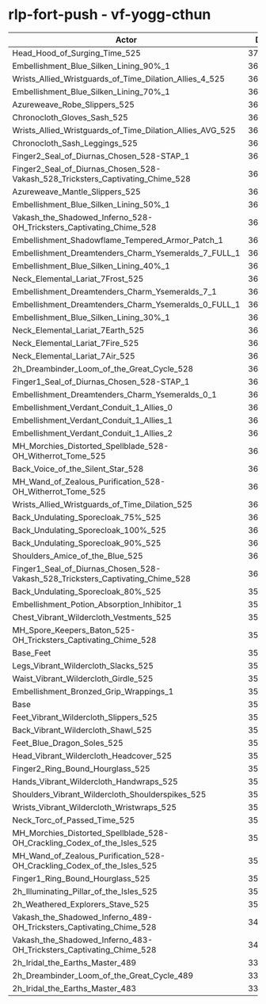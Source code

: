 # rlp-fort-push - vf-yogg-cthun
| Actor | DPS | Increase |
|---|:---:|:---:|
|Head_Hood_of_Surging_Time_525|374296|4.27%|
|Embellishment_Blue_Silken_Lining_90%_1|369343|2.89%|
|Wrists_Allied_Wristguards_of_Time_Dilation_Allies_4_525|367549|2.39%|
|Embellishment_Blue_Silken_Lining_70%_1|366973|2.23%|
|Azureweave_Robe_Slippers_525|366263|2.03%|
|Chronocloth_Gloves_Sash_525|365620|1.85%|
|Wrists_Allied_Wristguards_of_Time_Dilation_Allies_AVG_525|365616|1.85%|
|Chronocloth_Sash_Leggings_525|364751|1.61%|
|Finger2_Seal_of_Diurnas_Chosen_528-STAP_1|364702|1.60%|
|Finger2_Seal_of_Diurnas_Chosen_528-Vakash_528_Tricksters_Captivating_Chime_528|364673|1.59%|
|Azureweave_Mantle_Slippers_525|364668|1.59%|
|Embellishment_Blue_Silken_Lining_50%_1|364603|1.57%|
|Vakash_the_Shadowed_Inferno_528-OH_Tricksters_Captivating_Chime_528|364512|1.55%|
|Embellishment_Shadowflame_Tempered_Armor_Patch_1|363902|1.38%|
|Embellishment_Dreamtenders_Charm_Ysemeralds_7_FULL_1|363537|1.27%|
|Embellishment_Blue_Silken_Lining_40%_1|363435|1.25%|
|Neck_Elemental_Lariat_7Frost_525|362644|1.03%|
|Embellishment_Dreamtenders_Charm_Ysemeralds_7_1|362601|1.01%|
|Embellishment_Dreamtenders_Charm_Ysemeralds_0_FULL_1|362450|0.97%|
|Embellishment_Blue_Silken_Lining_30%_1|362433|0.97%|
|Neck_Elemental_Lariat_7Earth_525|362377|0.95%|
|Neck_Elemental_Lariat_7Fire_525|362302|0.93%|
|Neck_Elemental_Lariat_7Air_525|362108|0.88%|
|2h_Dreambinder_Loom_of_the_Great_Cycle_528|361688|0.76%|
|Finger1_Seal_of_Diurnas_Chosen_528-STAP_1|361571|0.73%|
|Embellishment_Dreamtenders_Charm_Ysemeralds_0_1|361464|0.70%|
|Embellishment_Verdant_Conduit_1_Allies_0|361124|0.60%|
|Embellishment_Verdant_Conduit_1_Allies_1|361108|0.60%|
|Embellishment_Verdant_Conduit_1_Allies_2|361076|0.59%|
|MH_Morchies_Distorted_Spellblade_528-OH_Witherrot_Tome_525|360810|0.51%|
|Back_Voice_of_the_Silent_Star_528|360778|0.51%|
|MH_Wand_of_Zealous_Purification_528-OH_Witherrot_Tome_525|360672|0.48%|
|Wrists_Allied_Wristguards_of_Time_Dilation_525|360535|0.44%|
|Back_Undulating_Sporecloak_75%_525|360324|0.38%|
|Back_Undulating_Sporecloak_100%_525|360285|0.37%|
|Back_Undulating_Sporecloak_90%_525|360205|0.35%|
|Shoulders_Amice_of_the_Blue_525|360202|0.34%|
|Finger1_Seal_of_Diurnas_Chosen_528-Vakash_528_Tricksters_Captivating_Chime_528|360139|0.33%|
|Back_Undulating_Sporecloak_80%_525|359926|0.27%|
|Embellishment_Potion_Absorption_Inhibitor_1|359479|0.14%|
|Chest_Vibrant_Wildercloth_Vestments_525|359427|0.13%|
|MH_Spore_Keepers_Baton_525-OH_Tricksters_Captivating_Chime_528|359377|0.12%|
|Base_Feet|359298|0.09%|
|Legs_Vibrant_Wildercloth_Slacks_525|359137|0.05%|
|Waist_Vibrant_Wildercloth_Girdle_525|359065|0.03%|
|Embellishment_Bronzed_Grip_Wrappings_1|359025|0.02%|
|Base|358964|0.00%|
|Feet_Vibrant_Wildercloth_Slippers_525|358921|-0.01%|
|Back_Vibrant_Wildercloth_Shawl_525|358816|-0.04%|
|Feet_Blue_Dragon_Soles_525|358675|-0.08%|
|Head_Vibrant_Wildercloth_Headcover_525|358622|-0.10%|
|Finger2_Ring_Bound_Hourglass_525|358612|-0.10%|
|Hands_Vibrant_Wildercloth_Handwraps_525|358551|-0.12%|
|Shoulders_Vibrant_Wildercloth_Shoulderspikes_525|358502|-0.13%|
|Wrists_Vibrant_Wildercloth_Wristwraps_525|358392|-0.16%|
|Neck_Torc_of_Passed_Time_525|357873|-0.30%|
|MH_Morchies_Distorted_Spellblade_528-OH_Crackling_Codex_of_the_Isles_525|357788|-0.33%|
|MH_Wand_of_Zealous_Purification_528-OH_Crackling_Codex_of_the_Isles_525|357563|-0.39%|
|Finger1_Ring_Bound_Hourglass_525|357172|-0.50%|
|2h_Illuminating_Pillar_of_the_Isles_525|356473|-0.69%|
|2h_Weathered_Explorers_Stave_525|356458|-0.70%|
|Vakash_the_Shadowed_Inferno_489-OH_Tricksters_Captivating_Chime_528|346560|-3.46%|
|Vakash_the_Shadowed_Inferno_483-OH_Tricksters_Captivating_Chime_528|344602|-4.00%|
|2h_Iridal_the_Earths_Master_489|338141|-5.80%|
|2h_Dreambinder_Loom_of_the_Great_Cycle_489|336833|-6.17%|
|2h_Iridal_the_Earths_Master_483|335188|-6.62%|

